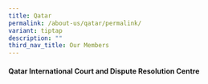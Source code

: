 ```yaml
---
title: Qatar
permalink: /about-us/qatar/permalink/
variant: tiptap
description: ""
third_nav_title: Our Members
---
```

<h4>Qatar International Court and Dispute Resolution Centre</h4>
<p></p>